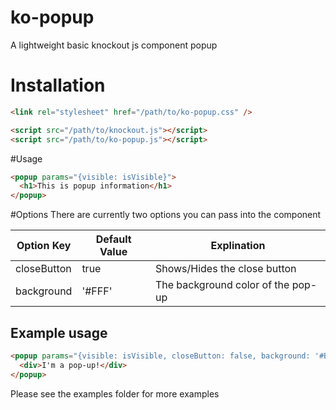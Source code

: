 # ko-popup
A lightweight basic knockout js component popup

# Installation
```html
<link rel="stylesheet" href="/path/to/ko-popup.css" />

<script src="/path/to/knockout.js"></script>
<script src="/path/to/ko-popup.js"></script>
```


#Usage
```html
<popup params="{visible: isVisible}">
  <h1>This is popup information</h1>
</popup>
```


#Options
There are currently two options you can pass into the component

| Option Key | Default Value | Explination |
|------------|---------------|-------------|
| closeButton | true         | Shows/Hides the close button |
| background | '#FFF'        | The background color of the pop-up |

## Example usage
```html
<popup params="{visible: isVisible, closeButton: false, background: '#BBB'}">
  <div>I'm a pop-up!</div>
</popup>
```

Please see the examples folder for more examples
